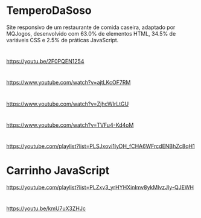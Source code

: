 # TemperoDaSoso
Site responsivo de um restaurante de comida caseira, adaptado por MQJogos,
desenvolvido com 63.0% de elementos HTML, 34.5% de variáveis CSS e 
2.5% de práticas JavaScript.
#
https://youtu.be/2F0PQEN1254

#
https://www.youtube.com/watch?v=ajtLKcOF7RM

#
https://www.youtube.com/watch?v=ZjhcWIrLtGU
#
https://www.youtube.com/watch?v=TVFu4-Kd4oM
#
#
https://youtube.com/playlist?list=PLSJxovi1IyDH_fCHA6WFrcdENBhZc8qH1
#
# Carrinho JavaScript
https://youtube.com/playlist?list=PLZxv3_yrHYHXinImv8ykMlvzJly-QJEWH
#
https://youtu.be/kmU7uX3ZHJc

